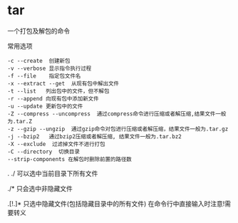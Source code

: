 # tar

一个打包及解包的命令

常用选项
```
-c --create  创建新包
-v --verbose 显示指令执行过程
-f --file    指定包文件名
-x --extract --get  从现有包中解出文件
-t --list   列出包中的文件，但不解包
-r --append 向现有包中添加新文件
-u --update 更新包中的文件
-Z --compress --uncompress  通过compress命令进行压缩或者解压缩,结果文件一般为.tar.Z
-z --gzip --ungzip  通过gzip命令对包进行压缩或者解压缩，结果文件一般为.tar.gz
-j --bzip2   通过bzip2压缩或者解压缩, 结果文件一般为.tar.bz2
-X --exclude  过滤掉文件不进行打包
-C --directory  切换目录
--strip-components 在解包时删除前置的路径数
```

. ./ 可以选中当前目录下所有文件

./*  只会选中非隐藏文件

.[!.]* 只选中隐藏文件(包括隐藏目录中的所有文件) 在命令行中直接输入时注意!需要转义
